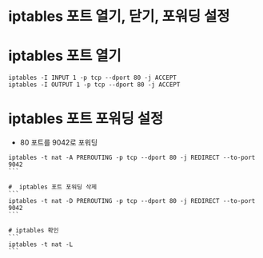 # iptables 포트 열기, 닫기, 포워딩 설정

# iptables 포트 열기
```
iptables -I INPUT 1 -p tcp --dport 80 -j ACCEPT
iptables -I OUTPUT 1 -p tcp --dport 80 -j ACCEPT
```

# iptables 포트 포워딩 설정
- 80 포트를 9042로 포워딩
````
iptables -t nat -A PREROUTING -p tcp --dport 80 -j REDIRECT --to-port 9042
```

#  iptables 포트 포워딩 삭제
```
iptables -t nat -D PREROUTING -p tcp --dport 80 -j REDIRECT --to-port 9042
```

# iptables 확인
```
iptables -t nat -L
```
